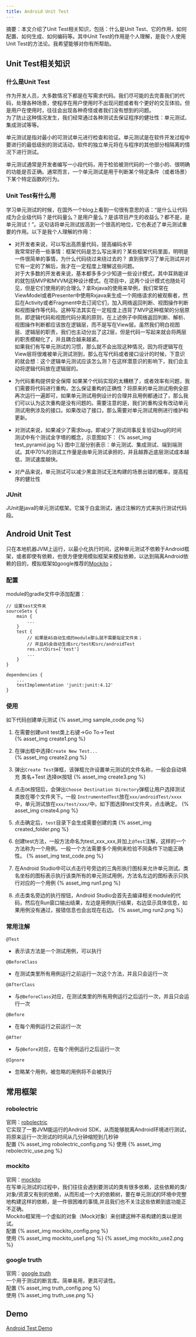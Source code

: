 ```yaml
---
title: Android Unit Test
---
```

摘要：本文介绍了Unit Test相关知识，包括：什么是Unit Test、它的作用、如何配置、如何生成、如何编码等。其中Unit Test的作用是个人理解，是我个人使用Unit Test的方法论。我希望能够对你有所帮助。
<!--more-->

## Unit Test相关知识
### 什么是Unit Test
作为开发人员，大多数情况下都是在写需求代码。我们尽可能的去完善我们的代码，处理各种场景，使程序在用户使用时不出现问题或者有个更好的交互体验。但是用户在使用时，往往会出现各种奇怪或者我们没有想到的问题。  
为了防止这种情况发生，我们经常通过各种测试去保证程序的健壮性：单元测试、集成测试等等。

单元测试是指对最小的可测试单元进行检查和验证。单元测试是在软件开发过程中要进行的最低级别的测试活动，软件的独立单元将在与程序的其他部分相隔离的情况下进行测试。

单元测试通常是开发者编写一小段代码，用于检验被测代码的一个很小的、很明确的功能是否正确。通常而言，一个单元测试是用于判断某个特定条件（或者场景）下某个特定函数的行为。

### Unit Test有什么用
学习单元测试的时候，在国外一个blog上看到一句很有意思的话：“是什么让代码成为企业级代码？是代码量么？是用户量么？是该项目产生的收益么？都不是，是单元测试！”。这句话将单元测试拔高到一个很高的地位，它也表述了单元测试重要的作用。以下是我个人理解的作用：  
* 对开发者来说，可以写出高质量代码，提高编码水平   
我常常好奇一些事情：框架代码是怎么写出来的？某些框架代码里面，明明是一件很简单的事情，为什么代码绕过来绕过去的？ 直到我学习了单元测试并对它有一定的了解后，我才在一定程度上理解这些问题。   
对于大多数的开发者来说，基本都多多少少知道一些设计模式，其中耳熟能详的就包括MVP和MVVM这种设计模式。在项目中，这两个设计模式也随处可见，但是它们使用的的合理么？拿Rxjava的使用来举例，我们常常在ViewModel或者Presenter中使用Rxjava来生成一个网络请求的被观察者，然后在Activity或者Fragment中去订阅它们，加入网络返回判断、视图操作判断和视图操作等代码。这种写法其实在一定程度上违背了MVP这种框架的分层原则，即逻辑代码和视图代码分离的原则，在上述例子中网络返回判断、解析、视图操作判断都应该放在逻辑层，而不是写在View层。虽然我们明白视图层、逻辑层的职责，我们也主动分出了这2层，但是代码一写起来就会将两层的职责模糊化了，并且耦合越来越紧。  
如果我们有写单元测试的习惯，那么就不会出现这种情况，因为将逻辑写在View层将很难被单元测试测到，那么在写代码或者接口设计的时候，下意识的就会想：这个逻辑单元测试应该怎么测？在这样潜意识的影响下，我们会主动将逻辑代码放在逻辑层的。  

* 为代码重构提供安全保障
如果某个代码实现的太糟糕了，或者效率有问题，我们需要将代码进行重构，怎么保证重构的正确性？将原来的单元测试用例全部再次运行一遍即可，如果单元测试用例设计的合理并且用例都通过了，那么我们可以认为这次重构是没有问题的。需要注意的是，我们的重构没有改动单元测试用例涉及的接口。如果改动了接口，那么需要对单元测试用例进行维护和更新。

* 对测试来说，如果减少了需求bug，即减少了测试同事反复验证bug的时间  
测试中有个测试金字塔的概念，示意图如下：
{% asset_img test_pyramid.jpg %}
图中三层分别表示：单元测试、集成测试、端到端测试。其中70%的测试工作量是由单元测试承担的，并且越靠近底层测试成本越低，测试速度越快。
  
* 对产品来说，单元测试可以减少黑盒测试无法构建的场景出错的概率，提高程序的健壮性  

### JUnit
JUnit是java的单元测试框架。它属于白盒测试，通过注解的方式来执行测试代码段。

## Android Unit Test
只在本地机器JVM上运行，以最小化执行时间，这种单元测试不依赖于Android框架，或者即使有依赖，也很方便使用模拟框架来模拟依赖，以达到隔离Android依赖的目的，模拟框架如google推荐的[Mockito](https://github.com/mockito/mockito)；

### 配置
module的gradle文件中添加配置：
```
// 设置test文件夹
sourceSets {
    main {
        ...
    }
    test {
        // 如果是AS自动生成的module那么就不需要指定文件夹；
        // 并且AS会自动生成src/test和src/androidTest
        res.srcDirs=['test']
        ...
    }
}

dependencies {
    ...
    testImplementation 'junit:junit:4.12'
}
```

### 使用
如下代码创建单元测试
{% asset_img sample_code.png %}

1. 在需要创建unit test类上右键->Go To->Test  
{% asset_img create1.png %}
2. 在弹出框中选择`Create New Test...`  
{% asset_img create2.png %}
3. 弹出`Create Test`弹框，该弹框允许设置单元测试的文件名称，一般会自动填充  类名+Test  选择`OK`按钮
{% asset_img create3.png %}
4. 点击`OK`按钮后，会弹出`Choose Destination Directory`弹框让用户选择测试类放在哪个文件夹下。一般 `InstrumentedTest`放在`xxx/androidTest/xxxx`中，单元测试放在`xxx/test/xxx/`中，如下图选择test文件夹，点击确定。
{% asset_img create4.png %}

5. 点击确定后，`test`目录下会生成需要创建的类
{% asset_img created_folder.png %}

6. 创建test方法，一般方法命名为test_xxx_xxx,并加上`@Test`注解，这样的一个方法称为一个用例。一般一个方法需要多个用例来检验不同条件下功能正确性。
{% asset_img test_code.png %}
7. 在Android Studio中可以点击行号旁边的三角形执行图标来允许单元测试。类名坐标的图标表示执行该类所有的单元测试用例，方法名左边的图标表示只执行对应的一个用例
{% asset_img run1.png %}
8. 点击类名旁边的执行按钮，Android Studio会首先去编译相关module的代码，然后在Run窗口输出结果，左边是用例执行结果，右边显示具体信息，如果用例没有通过，报错信息也会出现在右边。
{% asset_img run2.png %}

### 常用注解
`@Test`  
* 表示该方法是一个测试用例，可以执行  

`@BeforeClass`  
* 在测试类里所有用例运行之前运行一次这个方法，并且只会运行一次  
  
`@AfterClass`
* 与`@BeforeClass`对应，在测试类里的所有用例运行之后运行一次，并且只会运行一次  

`@Before`
* 在每个用例运行之前运行一次

`@After`
* 与`@Before`对应，在每个用例运行之后运行一次  

`@Ignore`
* 忽略某个用例，被忽略的用例将不会被执行

## 常用框架  
### robolectric
官网：[robolectric](http://robolectric.org/)  
它实现了一套JVM能运行的Android SDK，从而能够脱离Android环境进行测试，将原来运行一次测试的时间从几分钟缩短到几秒钟  
配置
{% asset_img robolectric_config.png %}
使用
{% asset_img rebolectric_use.png %}
  

### mockito
官网：[mockito](https://github.com/mockito/mockito)  
在写单元测试的过程中，我们往往会遇到要测试的类有很多依赖，这些依赖的类/对象/资源又有别的依赖，从而形成一个大的依赖树，要在单元测试的环境中完整地构建这样的依赖，是一件很困难的事情,并且我们也不关注这些依赖到底功能正不正确。    
Mockito框架用一个虚拟的对象（Mock对象）来创建这种不易构建的类以便测试。  
配置
{% asset_img mockito_config.png %}  
使用
{% asset_img mockito_use1.png %}
{% asset_img mockito_use2.png %}
  

### google truth
官网：[google truth](https://github.com/google/truth)   
一个用于测试的断言库。简单易用，更具可读性。  
配置
{% asset_img truth_config.png %}  
使用
{% asset_img truth_use.png %}

## Demo
[Android Test Demo](https://github.com/leimenghao1991/AndroidUnitTestDemo)


